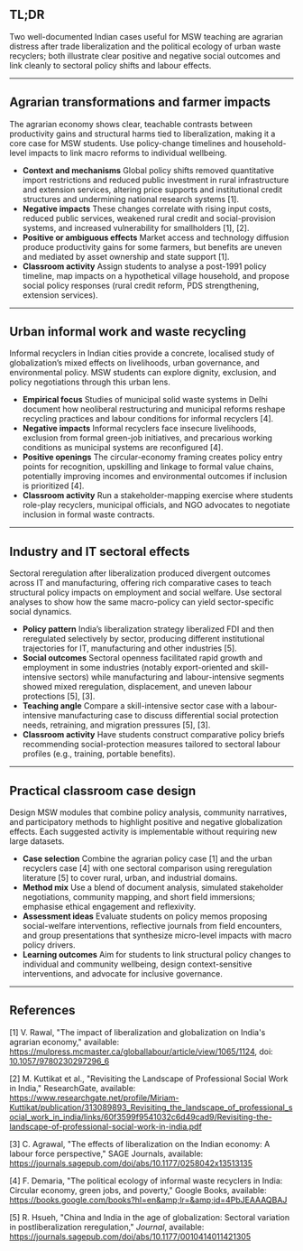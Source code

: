 ## TL;DR

Two well-documented Indian cases useful for MSW teaching are agrarian distress after trade liberalization and the political ecology of urban waste recyclers; both illustrate clear positive and negative social outcomes and link cleanly to sectoral policy shifts and labour effects.

----

## Agrarian transformations and farmer impacts

The agrarian economy shows clear, teachable contrasts between productivity gains and structural harms tied to liberalization, making it a core case for MSW students. Use policy-change timelines and household-level impacts to link macro reforms to individual wellbeing.

- **Context and mechanisms** Global policy shifts removed quantitative import restrictions and reduced public investment in rural infrastructure and extension services, altering price supports and institutional credit structures and undermining national research systems [1].  
- **Negative impacts** These changes correlate with rising input costs, reduced public services, weakened rural credit and social-provision systems, and increased vulnerability for smallholders [1], [2].  
- **Positive or ambiguous effects** Market access and technology diffusion produce productivity gains for some farmers, but benefits are uneven and mediated by asset ownership and state support [1].  
- **Classroom activity** Assign students to analyse a post-1991 policy timeline, map impacts on a hypothetical village household, and propose social policy responses (rural credit reform, PDS strengthening, extension services).

----

## Urban informal work and waste recycling

Informal recyclers in Indian cities provide a concrete, localised study of globalization’s mixed effects on livelihoods, urban governance, and environmental policy. MSW students can explore dignity, exclusion, and policy negotiations through this urban lens.

- **Empirical focus** Studies of municipal solid waste systems in Delhi document how neoliberal restructuring and municipal reforms reshape recycling practices and labour conditions for informal recyclers [4].  
- **Negative impacts** Informal recyclers face insecure livelihoods, exclusion from formal green-job initiatives, and precarious working conditions as municipal systems are reconfigured [4].  
- **Positive openings** The circular-economy framing creates policy entry points for recognition, upskilling and linkage to formal value chains, potentially improving incomes and environmental outcomes if inclusion is prioritized [4].  
- **Classroom activity** Run a stakeholder-mapping exercise where students role-play recyclers, municipal officials, and NGO advocates to negotiate inclusion in formal waste contracts.

----

## Industry and IT sectoral effects

Sectoral reregulation after liberalization produced divergent outcomes across IT and manufacturing, offering rich comparative cases to teach structural policy impacts on employment and social welfare. Use sectoral analyses to show how the same macro-policy can yield sector-specific social dynamics.

- **Policy pattern** India’s liberalization strategy liberalized FDI and then reregulated selectively by sector, producing different institutional trajectories for IT, manufacturing and other industries [5].  
- **Social outcomes** Sectoral openness facilitated rapid growth and employment in some industries (notably export-oriented and skill-intensive sectors) while manufacturing and labour-intensive segments showed mixed reregulation, displacement, and uneven labour protections [5], [3].  
- **Teaching angle** Compare a skill-intensive sector case with a labour-intensive manufacturing case to discuss differential social protection needs, retraining, and migration pressures [5], [3].  
- **Classroom activity** Have students construct comparative policy briefs recommending social-protection measures tailored to sectoral labour profiles (e.g., training, portable benefits).

----

## Practical classroom case design

Design MSW modules that combine policy analysis, community narratives, and participatory methods to highlight positive and negative globalization effects. Each suggested activity is implementable without requiring new large datasets.

- **Case selection** Combine the agrarian policy case [1] and the urban recyclers case [4] with one sectoral comparison using reregulation literature [5] to cover rural, urban, and industrial domains.  
- **Method mix** Use a blend of document analysis, simulated stakeholder negotiations, community mapping, and short field immersions; emphasise ethical engagement and reflexivity.  
- **Assessment ideas** Evaluate students on policy memos proposing social-welfare interventions, reflective journals from field encounters, and group presentations that synthesize micro-level impacts with macro policy drivers.  
- **Learning outcomes** Aim for students to link structural policy changes to individual and community wellbeing, design context-sensitive interventions, and advocate for inclusive governance.

----

## References

[1] V. Rawal, "The impact of liberalization and globalization on India's agrarian economy," available: https://mulpress.mcmaster.ca/globallabour/article/view/1065/1124, doi: [10.1057/9780230297296_6](https://doi.org/10.1057/9780230297296_6)

[2] M. Kuttikat et al., "Revisiting the Landscape of Professional Social Work in India," ResearchGate, available: https://www.researchgate.net/profile/Miriam-Kuttikat/publication/313089893_Revisiting_the_landscape_of_professional_social_work_in_india/links/60f3599f9541032c6d49cad9/Revisiting-the-landscape-of-professional-social-work-in-india.pdf

[3] C. Agrawal, "The effects of liberalization on the Indian economy: A labour force perspective," SAGE Journals, available: https://journals.sagepub.com/doi/abs/10.1177/0258042x13513135

[4] F. Demaria, "The political ecology of informal waste recyclers in India: Circular economy, green jobs, and poverty," Google Books, available: https://books.google.com/books?hl=en&amp;lr=&amp;id=4PbJEAAAQBAJ

[5] R. Hsueh, "China and India in the age of globalization: Sectoral variation in postliberalization reregulation," *Journal*, available: https://journals.sagepub.com/doi/abs/10.1177/0010414011421305
